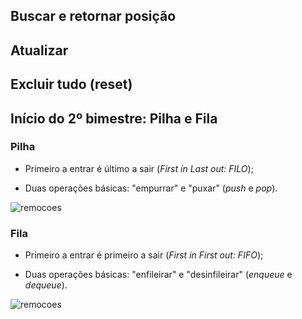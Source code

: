 ## Buscar e retornar posição

## Atualizar

## Excluir tudo (reset)

## Início do 2º bimestre: Pilha e Fila

### Pilha

* Primeiro a entrar é último a sair (*First in Last out: FILO*);

* Duas operações básicas: "empurrar" e "puxar" (*push* e *pop*).

![remocoes](../images/stack-queue/stack.svg)

### Fila

* Primeiro a entrar é primeiro a sair (*First in First out: FIFO*);

* Duas operações básicas: "enfileirar" e "desinfileirar" (*enqueue* e *dequeue*).

![remocoes](../images/stack-queue/queue.svg)
